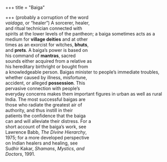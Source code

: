 +++
title = "Baiga"

+++
(probably a corruption of the word  
*vaidaga*, or “healer”) A sorcerer, healer,  
and ritual technician connected with  
spirits at the lower levels of the pantheon; a baiga sometimes acts as a  
medium for **village deities** and at other  
times as an exorcist for witches, **bhuts**,  
and **prets**. A baiga’s power is based on  
his command of **mantras**, sacred  
sounds either acquired from a relative as  
his hereditary birthright or bought from  
a knowledgeable person. Baigas minister to people’s immediate troubles,  
whether caused by illness, misfortune,  
accident, or alleged **possession**. This  
pervasive connection with people’s  
everyday concerns makes them important figures in urban as well as rural  
India. The most successful baigas are  
those who radiate the greatest air of  
authority, and thus instill in their  
patients the confidence that the baiga  
can and will alleviate their distress. For a  
short account of the baiga’s work, see  
Lawrence Babb, *The Divine Hierarchy*,  
1975; for a more developed perspective  
on Indian healers and healing, see  
Sudhir Kakar, *Shamans*, *Mystics*, *and*  
*Doctors*, 1991.